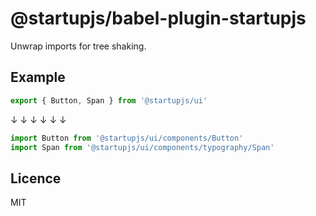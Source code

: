 # @startupjs/babel-plugin-startupjs

Unwrap imports for tree shaking.

## Example

```jsx
export { Button, Span } from '@startupjs/ui'
```

↓ ↓ ↓ ↓ ↓ ↓

```jsx
import Button from '@startupjs/ui/components/Button'
import Span from '@startupjs/ui/components/typography/Span'
```

## Licence

MIT
